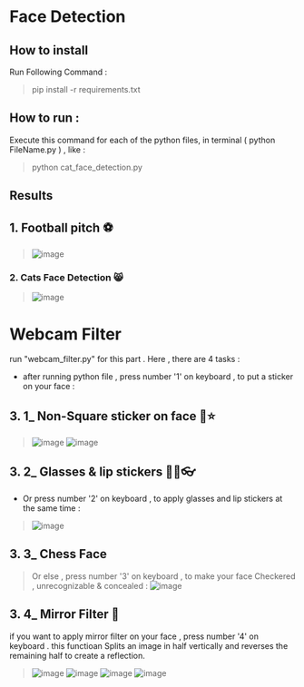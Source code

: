 # Face Detection 

## How to install 
Run Following Command :
> pip install -r requirements.txt 
## How to run :
Execute this command for each of the python files, in terminal ( python FileName.py ) , like : 
> python cat_face_detection.py 

## Results 
## 1. Football pitch ⚽
> ![image](https://github.com/kiana-jahanshid/Image-Processing/blob/main/Assignment_28/outputs/football_pitch.JPG)
### 2. Cats Face Detection 😸
> ![image](https://github.com/kiana-jahanshid/Image-Processing/blob/main/Assignment_28/outputs/cats.JPG)

# Webcam Filter 
run "webcam_filter.py" for this part .
Here , there are 4 tasks :
+ after running python file , press number '1' on keyboard , to put a sticker on your face :
## 3. 1_ Non-Square sticker on face 🙂⭐
> ![image](https://github.com/kiana-jahanshid/Image-Processing/blob/main/Assignment_28/outputs/smile_sticker.JPG)
> ![image](https://github.com/kiana-jahanshid/Image-Processing/blob/main/Assignment_28/outputs/star_sticker.JPG)
## 3. 2_ Glasses & lip stickers 👄😎👓
+ Or press number '2' on keyboard , to apply glasses and lip stickers at the same time :
> ![image](https://github.com/kiana-jahanshid/Image-Processing/blob/main/Assignment_28/outputs/glass_lip.JPG)
## 3. 3_ Chess Face 
> Or else , press number '3' on keyboard , to make your face Checkered , unrecognizable & concealed :
> ![image](https://github.com/kiana-jahanshid/Image-Processing/blob/main/Assignment_28/outputs/4_3_chess.JPG) 
>
## 3. 4_ Mirror Filter 💠
if you want to apply mirror filter on your face , press number '4' on keyboard  . this functioan Splits an image in half vertically and reverses the remaining half to create a reflection.
> ![image](https://github.com/kiana-jahanshid/Image-Processing/blob/main/Assignment_28/outputs/mirror4.JPG)
> ![image](https://github.com/kiana-jahanshid/Image-Processing/blob/main/Assignment_28/outputs/mirror2.JPG)
> ![image](https://github.com/kiana-jahanshid/Image-Processing/blob/main/Assignment_28/outputs/mirror1.JPG)
> ![image](https://github.com/kiana-jahanshid/Image-Processing/blob/main/Assignment_28/outputs/mirror.JPG)

